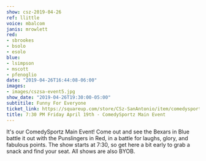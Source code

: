 ```yaml
---
show: csz-2019-04-26
ref: llittle
voice: mbalcom
janis: mrowlett
red:
- sbrookes
- bsolo
- esolo
blue:
- lsimpson
- mscott
- pfenoglio
date: "2019-04-26T16:44:08-06:00"
images:
- images/cszsa-event5.jpg
show_date: "2019-04-26T19:30:00-05:00"
subtitile: Funny For Everyone
ticket_link: https://squareup.com/store/CSz-SanAntonio/item/comedysportz-friday-night-35
title: 7:30 PM Friday April 19th - ComedySportz Main Event
---
```


It's our ComedySportz Main Event! Come out and see the Bexars in Blue battle it out with the Punslingers in Red, in a battle for laughs, glory, and fabulous points. The show starts at 7:30, so get here a bit early to grab a snack and find your seat. All shows are also BYOB.
